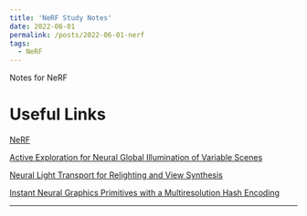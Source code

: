 ```yaml
---
title: 'NeRF Study Notes'
date: 2022-06-01
permalink: /posts/2022-06-01-nerf
tags:
  - NeRF
---
```


Notes for NeRF

Useful Links
======


[NeRF](https://www.matthewtancik.com/nerf)

[Active Exploration for Neural Global Illumination of Variable Scenes](https://repo-sam.inria.fr/fungraph/active-exploration/)

[Neural Light Transport for Relighting and View Synthesis](https://cseweb.ucsd.edu//~ravir/nlt.pdf)

[Instant Neural Graphics Primitives with a Multiresolution Hash Encoding](https://nvlabs.github.io/instant-ngp/)

------